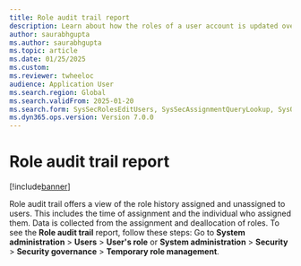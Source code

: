 ```yaml
--- 
title: Role audit trail report
description: Learn about how the roles of a user account is updated over time. 
author: saurabhgupta
ms.author: saurabhgupta
ms.topic: article
ms.date: 01/25/2025
ms.custom: 
ms.reviewer: twheeloc
audience: Application User
ms.search.region: Global
ms.search.validFrom: 2025-01-20
ms.search.form: SysSecRolesEditUsers, SysSecAssignmentQueryLookup, SysQueryForm, SysSecRoleExcludeUsers
ms.dyn365.ops.version: Version 7.0.0 
---
```


# Role audit trail report

[!include[banner](../../../finance/includes/banner.md)]

Role audit trail offers a view of the role history assigned and unassigned to users. This includes the time of assignment and the individual who assigned them. Data is collected from the assignment and deallocation of roles. To see the **Role audit trail** report, follow these steps:
Go to **System administration** > **Users** > **User's role**
  or
**System administration** > **Security** > **Security governance** > **Temporary role management**.
